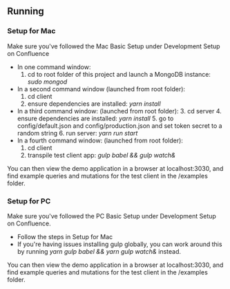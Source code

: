 ## Running

### Setup for Mac

Make sure you've followed the Mac Basic Setup under Development Setup on Confluence

* In one command window:
  1. cd to root folder of this project and launch a MongoDB instance: *sudo mongod*
* In a second command window (launched from root folder): 
  1. cd client
  2. ensure dependencies are installed: *yarn install*
* In a third command window: (launched from root folder):
  3. cd server
  4. ensure dependencies are installed: *yarn install* 
  5. go to config/default.json and config/production.json and set token secret to a random string
  6. run server: *yarn run start*
* In a fourth command window: (launched from root folder):
  1. cd client 
  2. transpile test client app: *gulp babel && gulp watch&*

You can then view the demo application in a browser at localhost:3030, and find example queries and mutations for the test client in the /examples folder.

### Setup for PC

Make sure you've followed the PC Basic Setup under Development Setup on Confluence. 

* Follow the steps in Setup for Mac 
* If you're having issues installing gulp globally, you can work around this by running *yarn gulp babel && yarn gulp watch&* instead.

You can then view the demo application in a browser at localhost:3030, and find example queries and mutations for the test client in the /examples folder.
